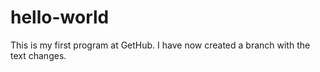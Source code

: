 # hello-world
This is my first program at GetHub.
I have now created a branch with the text changes.
